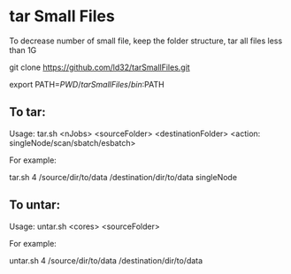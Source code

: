 # tar Small Files
To decrease number of small file, keep the folder structure, tar all files less than 1G

git clone https://github.com/ld32/tarSmallFiles.git

export PATH=$PWD/tarSmallFiles/bin:$PATH

## To tar:
Usage: tar.sh \<nJobs\> \<sourceFolder\> \<destinationFolder\> <action: singleNode/scan/sbatch/esbatch> 

For example:

tar.sh 4 /source/dir/to/data /destination/dir/to/data singleNode

## To untar:
Usage: untar.sh \<cores\> \<sourceFolder\> <destinationFolder>

For example:

untar.sh 4 /source/dir/to/data /destination/dir/to/data





